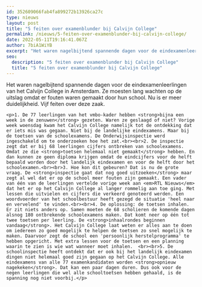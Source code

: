 ```yaml
---
id: 352609066fab4fa899272b13926ca27c
type: nieuws
layout: post
title: "5 feiten over examenblunder bij Calvijn College"
permalink: /nieuws/5-feiten-over-examenblunder-bij-calvijn-college/
date: 2022-05-11T19:16:41.067Z
author: 7biA1WiYB
excerpt: "Het waren nagelbijtend spannende dagen voor de eindexamenleerlingen van het Calvijn College in Amsterdam. Ze moesten lang wachten op de uitslag omdat er fouten waren gemaakt door hun school. Nu is er meer duidelijkheid. Vijf feiten over deze zaak.  "
seo:
  description: "5 feiten over examenblunder bij Calvijn College"
  title: "5 feiten over examenblunder bij Calvijn College"
---
```

Het waren nagelbijtend spannende dagen voor de eindexamenleerlingen van het Calvijn College in Amsterdam. Ze moesten lang wachten op de uitslag omdat er fouten waren gemaakt door hun school. Nu is er meer duidelijkheid. Vijf feiten over deze zaak.  

    <p>1. De 77 leerlingen van het vmbo-kader hebben <strong>bijna een week in de zenuwen</strong> gezeten. Waren ze geslaagd of niet? Vorige week woensdag kwam het Calvijn College namelijk tot de ontdekking dat er iets mis was gegaan. Niet bij de landelijke eindexamens. Maar bij de toetsen van de schoolexamens. De Onderwijsinspectie werd ingeschakeld om te onderzoeken hoe het zat.<br><br>2. De inspectie zegt dat er bij 68 leerlingen cijfers ontbreken van schoolexamens. Omdat ze die <strong>toetsen helemaal niet gemaakt</strong> hebben. En dan kunnen ze geen diploma krijgen omdat de eindcijfers voor de helft bepaald worden door het landelijk eindexamen en voor de helft door het schoolexamen.<br><br>3. Hoe kon dit gebeuren? Dat is nu de grote vraag. De <strong>inspectie gaat dat nog goed uitzoeken</strong> maar zegt al wel dat er op de school meer fouten zijn gemaakt. Een vader van één van de leerlingen vertelde vorige week aan <em>RTL Nieuws</em> dat het er op het Calvijn College al langer rommelig aan toe ging. Met lessen die uitvielen en cijfers die verkeerd genoteerd werden. Een woordvoerder van het schoolbestuur heeft gezegd de situatie 'heel naar en vervelend' te vinden.<br><br>4. De oplossing: de toetsen inhalen. Er zit niets anders op. Samen moeten de 68 scholieren de komende dagen alsnog 180 ontbrekende schoolexamens maken. Dat komt neer op één tot twee toetsen per leerling. De <strong>inhaalrondes beginnen vandaag</strong>. Het Calvijn College laat weten er alles aan te doen om iedereen zo goed mogelijk te helpen de toetsen zo snel mogelijk te maken. Daarvoor zegt de school een 'persoonlijk herstelprogramma' te hebben opgericht. Met extra lessen voor de toetsen en een planning waarin te zien is wie wat wanneer moet inhalen.  <br><br>5. De schoolinspectie heeft ontdekt dat er ook bij het landelijk eindexamen dingen niet helemaal goed zijn gegaan op het Calvijn College. Alle eindexamens van alle 77 examenkandidaten worden <strong>opnieuw nagekeken</strong>. Dat kan een paar dagen duren. Dus ook voor de negen leerlingen die wel alle schooltoetsen hebben gehaald, is de spanning nog niet voorbij.</p>  
